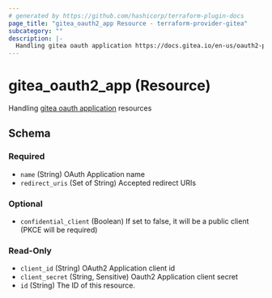 ```yaml
---
# generated by https://github.com/hashicorp/terraform-plugin-docs
page_title: "gitea_oauth2_app Resource - terraform-provider-gitea"
subcategory: ""
description: |-
  Handling gitea oauth application https://docs.gitea.io/en-us/oauth2-provider/ resources
---
```


# gitea_oauth2_app (Resource)

Handling [gitea oauth application](https://docs.gitea.io/en-us/oauth2-provider/) resources



<!-- schema generated by tfplugindocs -->
## Schema

### Required

- `name` (String) OAuth Application name
- `redirect_uris` (Set of String) Accepted redirect URIs

### Optional

- `confidential_client` (Boolean) If set to false, it will be a public client (PKCE will be required)

### Read-Only

- `client_id` (String) OAuth2 Application client id
- `client_secret` (String, Sensitive) Oauth2 Application client secret
- `id` (String) The ID of this resource.


